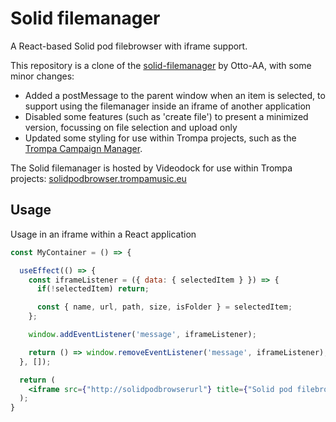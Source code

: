 # Solid filemanager

A React-based Solid pod filebrowser with iframe support.

This repository is a clone of the [solid-filemanager](https://github.com/Otto-AA/solid-filemanager) by Otto-AA, with some minor changes:
- Added a postMessage to the parent window when an item is selected, to support using the filemanager inside an iframe of another application
- Disabled some features (such as 'create file') to present a minimized version, focussing on file selection and upload only
- Updated some styling for use within Trompa projects, such as the [Trompa Campaign Manager](https://github.com/trompamusic/trompa-campaign-manager).


The Solid filemanager is hosted by Videodock for use within Trompa projects:
[solidpodbrowser.trompamusic.eu](http://solidpodbrowser.trompamusic.eu)

## Usage

Usage in an iframe within a React application

```jsx
const MyContainer = () => {

  useEffect(() => {
    const iframeListener = ({ data: { selectedItem } }) => {
      if(!selectedItem) return;

      const { name, url, path, size, isFolder } = selectedItem;
    };

    window.addEventListener('message', iframeListener); 

    return () => window.removeEventListener('message', iframeListener);
  }, []);

  return (
    <iframe src={"http://solidpodbrowserurl"} title={"Solid pod filebrowser"} />
  );
}

```
